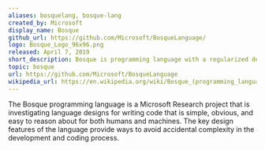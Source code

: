 ```yaml
---
aliases: bosquelang, bosque-lang
created_by: Microsoft
display_name: Bosque
github_url: https://github.com/Microsoft/BosqueLanguage/
logo: Bosque_Logo_96x96.png
released: April 7, 2019
short_description: Bosque is programming language with a regularized design.
topic: bosque
url: https://github.com/Microsoft/BosqueLanguage
wikipedia_url: https://en.wikipedia.org/wiki/Bosque_(programming_language)
---
```

The Bosque programming language is a Microsoft Research project that is investigating language designs for writing code that is simple, obvious, and easy to reason about for both humans and machines. The key design features of the language provide ways to avoid accidental complexity in the development and coding process.